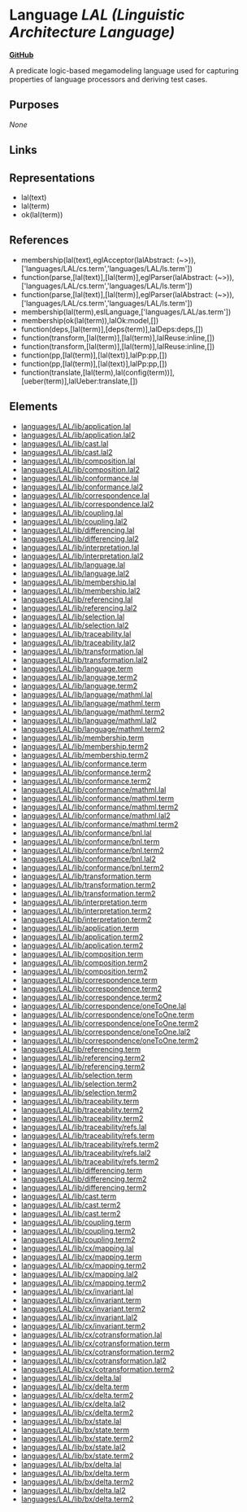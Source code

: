 # Language _LAL (Linguistic Architecture Language)_
**[GitHub](https://github.com/softlang/yas/blob/master/languages/LAL)**

A predicate logic-based megamodeling language used for capturing properties of language processors and deriving test cases.

## Purposes
_None_

## Links

## Representations
* lal(text)
* lal(term)
* ok(lal(term))

## References
* membership(lal(text),eglAcceptor(lalAbstract: (~>)),['languages/LAL/cs.term','languages/LAL/ls.term'])
* function(parse,[lal(text)],[lal(term)],eglParser(lalAbstract: (~>)),['languages/LAL/cs.term','languages/LAL/ls.term'])
* function(parse,[lal(text)],[lal(term)],eglParser(lalAbstract: (~>)),['languages/LAL/cs.term','languages/LAL/ls.term'])
* membership(lal(term),eslLanguage,['languages/LAL/as.term'])
* membership(ok(lal(term)),lalOk:model,[])
* function(deps,[lal(term)],[deps(term)],lalDeps:deps,[])
* function(transform,[lal(term)],[lal(term)],lalReuse:inline,[])
* function(transform,[lal(term)],[lal(term)],lalReuse:inline,[])
* function(pp,[lal(term)],[lal(text)],lalPp:pp,[])
* function(pp,[lal(term)],[lal(text)],lalPp:pp,[])
* function(translate,[lal(term),lal(config(term))],[ueber(term)],lalUeber:translate,[])

## Elements
* [languages/LAL/lib/application.lal](../files/languages-LAL-lib-application.lal.md)
* [languages/LAL/lib/application.lal2](../files/languages-LAL-lib-application.lal2.md)
* [languages/LAL/lib/cast.lal](../files/languages-LAL-lib-cast.lal.md)
* [languages/LAL/lib/cast.lal2](../files/languages-LAL-lib-cast.lal2.md)
* [languages/LAL/lib/composition.lal](../files/languages-LAL-lib-composition.lal.md)
* [languages/LAL/lib/composition.lal2](../files/languages-LAL-lib-composition.lal2.md)
* [languages/LAL/lib/conformance.lal](../files/languages-LAL-lib-conformance.lal.md)
* [languages/LAL/lib/conformance.lal2](../files/languages-LAL-lib-conformance.lal2.md)
* [languages/LAL/lib/correspondence.lal](../files/languages-LAL-lib-correspondence.lal.md)
* [languages/LAL/lib/correspondence.lal2](../files/languages-LAL-lib-correspondence.lal2.md)
* [languages/LAL/lib/coupling.lal](../files/languages-LAL-lib-coupling.lal.md)
* [languages/LAL/lib/coupling.lal2](../files/languages-LAL-lib-coupling.lal2.md)
* [languages/LAL/lib/differencing.lal](../files/languages-LAL-lib-differencing.lal.md)
* [languages/LAL/lib/differencing.lal2](../files/languages-LAL-lib-differencing.lal2.md)
* [languages/LAL/lib/interpretation.lal](../files/languages-LAL-lib-interpretation.lal.md)
* [languages/LAL/lib/interpretation.lal2](../files/languages-LAL-lib-interpretation.lal2.md)
* [languages/LAL/lib/language.lal](../files/languages-LAL-lib-language.lal.md)
* [languages/LAL/lib/language.lal2](../files/languages-LAL-lib-language.lal2.md)
* [languages/LAL/lib/membership.lal](../files/languages-LAL-lib-membership.lal.md)
* [languages/LAL/lib/membership.lal2](../files/languages-LAL-lib-membership.lal2.md)
* [languages/LAL/lib/referencing.lal](../files/languages-LAL-lib-referencing.lal.md)
* [languages/LAL/lib/referencing.lal2](../files/languages-LAL-lib-referencing.lal2.md)
* [languages/LAL/lib/selection.lal](../files/languages-LAL-lib-selection.lal.md)
* [languages/LAL/lib/selection.lal2](../files/languages-LAL-lib-selection.lal2.md)
* [languages/LAL/lib/traceability.lal](../files/languages-LAL-lib-traceability.lal.md)
* [languages/LAL/lib/traceability.lal2](../files/languages-LAL-lib-traceability.lal2.md)
* [languages/LAL/lib/transformation.lal](../files/languages-LAL-lib-transformation.lal.md)
* [languages/LAL/lib/transformation.lal2](../files/languages-LAL-lib-transformation.lal2.md)
* [languages/LAL/lib/language.term](../files/languages-LAL-lib-language.term.md)
* [languages/LAL/lib/language.term2](../files/languages-LAL-lib-language.term2.md)
* [languages/LAL/lib/language.term2](../files/languages-LAL-lib-language.term2.md)
* [languages/LAL/lib/language/mathml.lal](../files/languages-LAL-lib-language-mathml.lal.md)
* [languages/LAL/lib/language/mathml.term](../files/languages-LAL-lib-language-mathml.term.md)
* [languages/LAL/lib/language/mathml.term2](../files/languages-LAL-lib-language-mathml.term2.md)
* [languages/LAL/lib/language/mathml.lal2](../files/languages-LAL-lib-language-mathml.lal2.md)
* [languages/LAL/lib/language/mathml.term2](../files/languages-LAL-lib-language-mathml.term2.md)
* [languages/LAL/lib/membership.term](../files/languages-LAL-lib-membership.term.md)
* [languages/LAL/lib/membership.term2](../files/languages-LAL-lib-membership.term2.md)
* [languages/LAL/lib/membership.term2](../files/languages-LAL-lib-membership.term2.md)
* [languages/LAL/lib/conformance.term](../files/languages-LAL-lib-conformance.term.md)
* [languages/LAL/lib/conformance.term2](../files/languages-LAL-lib-conformance.term2.md)
* [languages/LAL/lib/conformance.term2](../files/languages-LAL-lib-conformance.term2.md)
* [languages/LAL/lib/conformance/mathml.lal](../files/languages-LAL-lib-conformance-mathml.lal.md)
* [languages/LAL/lib/conformance/mathml.term](../files/languages-LAL-lib-conformance-mathml.term.md)
* [languages/LAL/lib/conformance/mathml.term2](../files/languages-LAL-lib-conformance-mathml.term2.md)
* [languages/LAL/lib/conformance/mathml.lal2](../files/languages-LAL-lib-conformance-mathml.lal2.md)
* [languages/LAL/lib/conformance/mathml.term2](../files/languages-LAL-lib-conformance-mathml.term2.md)
* [languages/LAL/lib/conformance/bnl.lal](../files/languages-LAL-lib-conformance-bnl.lal.md)
* [languages/LAL/lib/conformance/bnl.term](../files/languages-LAL-lib-conformance-bnl.term.md)
* [languages/LAL/lib/conformance/bnl.term2](../files/languages-LAL-lib-conformance-bnl.term2.md)
* [languages/LAL/lib/conformance/bnl.lal2](../files/languages-LAL-lib-conformance-bnl.lal2.md)
* [languages/LAL/lib/conformance/bnl.term2](../files/languages-LAL-lib-conformance-bnl.term2.md)
* [languages/LAL/lib/transformation.term](../files/languages-LAL-lib-transformation.term.md)
* [languages/LAL/lib/transformation.term2](../files/languages-LAL-lib-transformation.term2.md)
* [languages/LAL/lib/transformation.term2](../files/languages-LAL-lib-transformation.term2.md)
* [languages/LAL/lib/interpretation.term](../files/languages-LAL-lib-interpretation.term.md)
* [languages/LAL/lib/interpretation.term2](../files/languages-LAL-lib-interpretation.term2.md)
* [languages/LAL/lib/interpretation.term2](../files/languages-LAL-lib-interpretation.term2.md)
* [languages/LAL/lib/application.term](../files/languages-LAL-lib-application.term.md)
* [languages/LAL/lib/application.term2](../files/languages-LAL-lib-application.term2.md)
* [languages/LAL/lib/application.term2](../files/languages-LAL-lib-application.term2.md)
* [languages/LAL/lib/composition.term](../files/languages-LAL-lib-composition.term.md)
* [languages/LAL/lib/composition.term2](../files/languages-LAL-lib-composition.term2.md)
* [languages/LAL/lib/composition.term2](../files/languages-LAL-lib-composition.term2.md)
* [languages/LAL/lib/correspondence.term](../files/languages-LAL-lib-correspondence.term.md)
* [languages/LAL/lib/correspondence.term2](../files/languages-LAL-lib-correspondence.term2.md)
* [languages/LAL/lib/correspondence.term2](../files/languages-LAL-lib-correspondence.term2.md)
* [languages/LAL/lib/correspondence/oneToOne.lal](../files/languages-LAL-lib-correspondence-oneToOne.lal.md)
* [languages/LAL/lib/correspondence/oneToOne.term](../files/languages-LAL-lib-correspondence-oneToOne.term.md)
* [languages/LAL/lib/correspondence/oneToOne.term2](../files/languages-LAL-lib-correspondence-oneToOne.term2.md)
* [languages/LAL/lib/correspondence/oneToOne.lal2](../files/languages-LAL-lib-correspondence-oneToOne.lal2.md)
* [languages/LAL/lib/correspondence/oneToOne.term2](../files/languages-LAL-lib-correspondence-oneToOne.term2.md)
* [languages/LAL/lib/referencing.term](../files/languages-LAL-lib-referencing.term.md)
* [languages/LAL/lib/referencing.term2](../files/languages-LAL-lib-referencing.term2.md)
* [languages/LAL/lib/referencing.term2](../files/languages-LAL-lib-referencing.term2.md)
* [languages/LAL/lib/selection.term](../files/languages-LAL-lib-selection.term.md)
* [languages/LAL/lib/selection.term2](../files/languages-LAL-lib-selection.term2.md)
* [languages/LAL/lib/selection.term2](../files/languages-LAL-lib-selection.term2.md)
* [languages/LAL/lib/traceability.term](../files/languages-LAL-lib-traceability.term.md)
* [languages/LAL/lib/traceability.term2](../files/languages-LAL-lib-traceability.term2.md)
* [languages/LAL/lib/traceability.term2](../files/languages-LAL-lib-traceability.term2.md)
* [languages/LAL/lib/traceability/refs.lal](../files/languages-LAL-lib-traceability-refs.lal.md)
* [languages/LAL/lib/traceability/refs.term](../files/languages-LAL-lib-traceability-refs.term.md)
* [languages/LAL/lib/traceability/refs.term2](../files/languages-LAL-lib-traceability-refs.term2.md)
* [languages/LAL/lib/traceability/refs.lal2](../files/languages-LAL-lib-traceability-refs.lal2.md)
* [languages/LAL/lib/traceability/refs.term2](../files/languages-LAL-lib-traceability-refs.term2.md)
* [languages/LAL/lib/differencing.term](../files/languages-LAL-lib-differencing.term.md)
* [languages/LAL/lib/differencing.term2](../files/languages-LAL-lib-differencing.term2.md)
* [languages/LAL/lib/differencing.term2](../files/languages-LAL-lib-differencing.term2.md)
* [languages/LAL/lib/cast.term](../files/languages-LAL-lib-cast.term.md)
* [languages/LAL/lib/cast.term2](../files/languages-LAL-lib-cast.term2.md)
* [languages/LAL/lib/cast.term2](../files/languages-LAL-lib-cast.term2.md)
* [languages/LAL/lib/coupling.term](../files/languages-LAL-lib-coupling.term.md)
* [languages/LAL/lib/coupling.term2](../files/languages-LAL-lib-coupling.term2.md)
* [languages/LAL/lib/coupling.term2](../files/languages-LAL-lib-coupling.term2.md)
* [languages/LAL/lib/cx/mapping.lal](../files/languages-LAL-lib-cx-mapping.lal.md)
* [languages/LAL/lib/cx/mapping.term](../files/languages-LAL-lib-cx-mapping.term.md)
* [languages/LAL/lib/cx/mapping.term2](../files/languages-LAL-lib-cx-mapping.term2.md)
* [languages/LAL/lib/cx/mapping.lal2](../files/languages-LAL-lib-cx-mapping.lal2.md)
* [languages/LAL/lib/cx/mapping.term2](../files/languages-LAL-lib-cx-mapping.term2.md)
* [languages/LAL/lib/cx/invariant.lal](../files/languages-LAL-lib-cx-invariant.lal.md)
* [languages/LAL/lib/cx/invariant.term](../files/languages-LAL-lib-cx-invariant.term.md)
* [languages/LAL/lib/cx/invariant.term2](../files/languages-LAL-lib-cx-invariant.term2.md)
* [languages/LAL/lib/cx/invariant.lal2](../files/languages-LAL-lib-cx-invariant.lal2.md)
* [languages/LAL/lib/cx/invariant.term2](../files/languages-LAL-lib-cx-invariant.term2.md)
* [languages/LAL/lib/cx/cotransformation.lal](../files/languages-LAL-lib-cx-cotransformation.lal.md)
* [languages/LAL/lib/cx/cotransformation.term](../files/languages-LAL-lib-cx-cotransformation.term.md)
* [languages/LAL/lib/cx/cotransformation.term2](../files/languages-LAL-lib-cx-cotransformation.term2.md)
* [languages/LAL/lib/cx/cotransformation.lal2](../files/languages-LAL-lib-cx-cotransformation.lal2.md)
* [languages/LAL/lib/cx/cotransformation.term2](../files/languages-LAL-lib-cx-cotransformation.term2.md)
* [languages/LAL/lib/cx/delta.lal](../files/languages-LAL-lib-cx-delta.lal.md)
* [languages/LAL/lib/cx/delta.term](../files/languages-LAL-lib-cx-delta.term.md)
* [languages/LAL/lib/cx/delta.term2](../files/languages-LAL-lib-cx-delta.term2.md)
* [languages/LAL/lib/cx/delta.lal2](../files/languages-LAL-lib-cx-delta.lal2.md)
* [languages/LAL/lib/cx/delta.term2](../files/languages-LAL-lib-cx-delta.term2.md)
* [languages/LAL/lib/bx/state.lal](../files/languages-LAL-lib-bx-state.lal.md)
* [languages/LAL/lib/bx/state.term](../files/languages-LAL-lib-bx-state.term.md)
* [languages/LAL/lib/bx/state.term2](../files/languages-LAL-lib-bx-state.term2.md)
* [languages/LAL/lib/bx/state.lal2](../files/languages-LAL-lib-bx-state.lal2.md)
* [languages/LAL/lib/bx/state.term2](../files/languages-LAL-lib-bx-state.term2.md)
* [languages/LAL/lib/bx/delta.lal](../files/languages-LAL-lib-bx-delta.lal.md)
* [languages/LAL/lib/bx/delta.term](../files/languages-LAL-lib-bx-delta.term.md)
* [languages/LAL/lib/bx/delta.term2](../files/languages-LAL-lib-bx-delta.term2.md)
* [languages/LAL/lib/bx/delta.lal2](../files/languages-LAL-lib-bx-delta.lal2.md)
* [languages/LAL/lib/bx/delta.term2](../files/languages-LAL-lib-bx-delta.term2.md)
